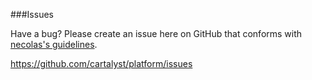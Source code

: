 ###Issues

Have a bug? Please create an issue here on GitHub that conforms with [necolas's guidelines](https://github.com/necolas/issue-guidelines).

https://github.com/cartalyst/platform/issues
